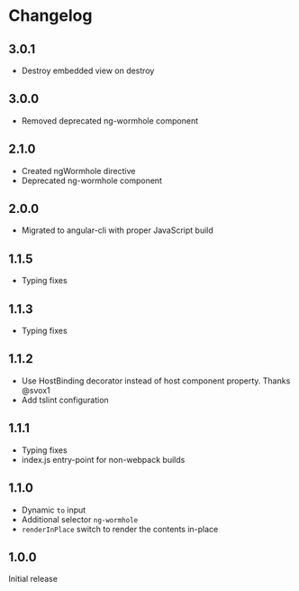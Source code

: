 # Changelog

## 3.0.1

- Destroy embedded view on destroy

## 3.0.0

- Removed deprecated ng-wormhole component

## 2.1.0

- Created ngWormhole directive
- Deprecated ng-wormhole component

## 2.0.0

- Migrated to angular-cli with proper JavaScript build

## 1.1.5

- Typing fixes

## 1.1.3

- Typing fixes

## 1.1.2

- Use HostBinding decorator instead of host component property. Thanks @svox1
- Add tslint configuration

## 1.1.1

- Typing fixes
- index.js entry-point for non-webpack builds

## 1.1.0

- Dynamic `to` input
- Additional selector `ng-wormhole`
- `renderInPlace` switch to render the contents in-place

## 1.0.0

Initial release
